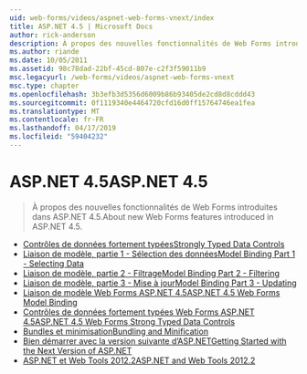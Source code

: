 ```yaml
---
uid: web-forms/videos/aspnet-web-forms-vnext/index
title: ASP.NET 4.5 | Microsoft Docs
author: rick-anderson
description: À propos des nouvelles fonctionnalités de Web Forms introduites dans ASP.NET 4.5.
ms.author: riande
ms.date: 10/05/2011
ms.assetid: 98c78dad-22bf-45cd-807e-c2f3f59011b9
msc.legacyurl: /web-forms/videos/aspnet-web-forms-vnext
msc.type: chapter
ms.openlocfilehash: 3b3efb3d5356d6009b86b93405de2cd8d8cddd43
ms.sourcegitcommit: 0f1119340e4464720cfd16d0ff15764746ea1fea
ms.translationtype: MT
ms.contentlocale: fr-FR
ms.lasthandoff: 04/17/2019
ms.locfileid: "59404232"
---
```

# <a name="aspnet-45"></a><span data-ttu-id="9c375-103">ASP.NET 4.5</span><span class="sxs-lookup"><span data-stu-id="9c375-103">ASP.NET 4.5</span></span>

> <span data-ttu-id="9c375-104">À propos des nouvelles fonctionnalités de Web Forms introduites dans ASP.NET 4.5.</span><span class="sxs-lookup"><span data-stu-id="9c375-104">About new Web Forms features introduced in ASP.NET 4.5.</span></span>


- [<span data-ttu-id="9c375-105">Contrôles de données fortement typées</span><span class="sxs-lookup"><span data-stu-id="9c375-105">Strongly Typed Data Controls</span></span>](aspnet-vnext-videos-strongly-typed-data-controls.md)
- [<span data-ttu-id="9c375-106">Liaison de modèle, partie 1 - Sélection des données</span><span class="sxs-lookup"><span data-stu-id="9c375-106">Model Binding Part 1 - Selecting Data</span></span>](aspnet-vnext-videos-model-binding-part-1-selecting-data.md)
- [<span data-ttu-id="9c375-107">Liaison de modèle, partie 2 - Filtrage</span><span class="sxs-lookup"><span data-stu-id="9c375-107">Model Binding Part 2 - Filtering</span></span>](aspnet-vnext-videos-model-binding-part-2-filtering.md)
- [<span data-ttu-id="9c375-108">Liaison de modèle, partie 3 - Mise à jour</span><span class="sxs-lookup"><span data-stu-id="9c375-108">Model Binding Part 3 - Updating</span></span>](aspnet-vnext-videos-model-binding-part-3-updating.md)
- [<span data-ttu-id="9c375-109">Liaison de modèle Web Forms ASP.NET 4.5</span><span class="sxs-lookup"><span data-stu-id="9c375-109">ASP.NET 4.5 Web Forms Model Binding</span></span>](aspnet-45-web-forms-model-binding.md)
- [<span data-ttu-id="9c375-110">Contrôles de données fortement typées Web Forms ASP.NET 4.5</span><span class="sxs-lookup"><span data-stu-id="9c375-110">ASP.NET 4.5 Web Forms Strong Typed Data Controls</span></span>](aspnet-45-web-forms-strong-typed-data-controls.md)
- [<span data-ttu-id="9c375-111">Bundles et minimisation</span><span class="sxs-lookup"><span data-stu-id="9c375-111">Bundling and Minification</span></span>](aspnet-vnext-videos-bundling-and-minification.md)
- [<span data-ttu-id="9c375-112">Bien démarrer avec la version suivante d’ASP.NET</span><span class="sxs-lookup"><span data-stu-id="9c375-112">Getting Started with the Next Version of ASP.NET</span></span>](getting-started-with-the-next-version-of-aspnet.md)
- [<span data-ttu-id="9c375-113">ASP.NET et Web Tools 2012.2</span><span class="sxs-lookup"><span data-stu-id="9c375-113">ASP.NET and Web Tools 2012.2</span></span>](aspnet-and-web-tools-20122.md)
